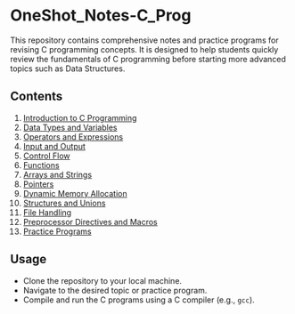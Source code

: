 # OneShot_Notes-C_Prog

This repository contains comprehensive notes and practice programs for revising C programming concepts. It is designed to help students quickly review the fundamentals of C programming before starting more advanced topics such as Data Structures.

## Contents

1. [Introduction to C Programming](#1-introduction-to-c-programming)
2. [Data Types and Variables](#2-data-types-and-variables)
3. [Operators and Expressions](#3-operators-and-expressions)
4. [Input and Output](#4-input-and-output)
5. [Control Flow](#5-control-flow)
6. [Functions](#6-functions)
7. [Arrays and Strings](#7-arrays-and-strings)
8. [Pointers](#8-pointers)
9. [Dynamic Memory Allocation](#9-dynamic-memory-allocation)
10. [Structures and Unions](#10-structures-and-unions)
11. [File Handling](#11-file-handling)
12. [Preprocessor Directives and Macros](#12-preprocessor-directives-and-macros)
13. [Practice Programs](#13-practice-programs)


## Usage
- Clone the repository to your local machine.
- Navigate to the desired topic or practice program.
- Compile and run the C programs using a C compiler (e.g., `gcc`).
